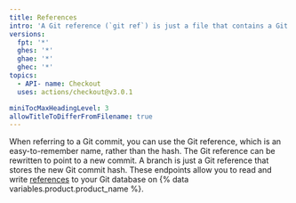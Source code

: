 ```yaml
---
title: References
intro: 'A Git reference (`git ref`) is just a file that contains a Git commit SHA-1 hash.'
versions:
  fpt: '*'
  ghes: '*'
  ghae: '*'
  ghec: '*'
topics:
  - API- name: Checkout
  uses: actions/checkout@v3.0.1

miniTocMaxHeadingLevel: 3
allowTitleToDifferFromFilename: true
---
```


When referring to a Git commit, you can use the Git reference, which is an easy-to-remember name, rather than the hash. The Git reference can be rewritten to point to a new commit. A branch is just a Git reference that stores the new Git commit hash. These endpoints allow you to read and write [references](https://git-scm.com/book/en/v1/Git-Internals-Git-References) to your Git database on {% data variables.product.product_name %}.
